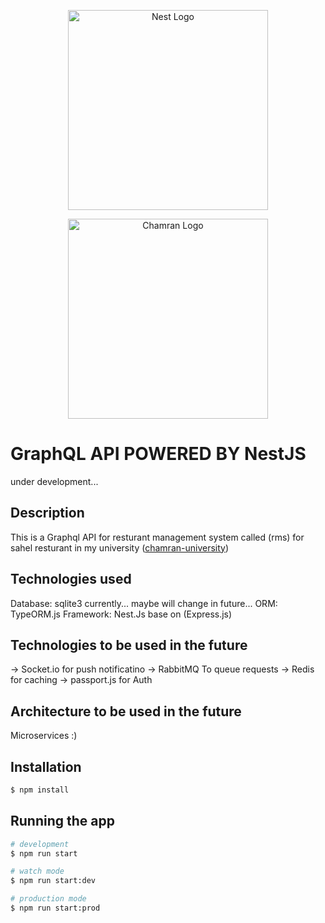 <p align="center">
  <a href="http://nestjs.com/" target="blank"><img src="https://nestjs.com/img/logo_text.svg" width="320" alt="Nest Logo" /></a>
</p>
<p align="center">
  <a href="https://scu.ac.ir/" target="blank"><img src="https://user-images.githubusercontent.com/58913940/138869819-b60e5daa-dc39-4647-b082-162d680a64b3.jpg" width="320" alt="Chamran Logo" /></a>
</p>

# GraphQL API POWERED BY NestJS
under development...

## Description
This is a Graphql API for resturant management system called (rms) for sahel resturant in my university ([chamran-university](https://scu.ac.ir/))


## Technologies used
Database: sqlite3 currently... maybe will change in future...
ORM: TypeORM.js
Framework: Nest.Js base on (Express.js)

## Technologies to be used in the future
-> Socket.io for push notificatino
-> RabbitMQ To queue requests
-> Redis for caching
-> passport.js for Auth

## Architecture to be used in the future
Microservices :)


## Installation

```bash
$ npm install
```

## Running the app

```bash
# development
$ npm run start

# watch mode
$ npm run start:dev

# production mode
$ npm run start:prod
```


